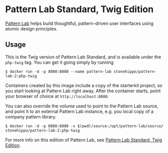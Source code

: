 # Pattern Lab Standard, Twig Edition

[Pattern Lab](http://patternlab.io) helps build thoughtful, pattern-driven user interfaces using atomic design principles.

## Usage

This is the Twig version of Pattern Lab Standard, and is available under the `php-twig` tag. You can get it going simply by running

```
$ docker run -d -p 8080:8080 --name pattern-lab stonehippo/pattern-lab-2:php-twig
```


Containers created by this image include a copy of the starterkit project, so you start looking at Pattern Lab right away. After the container starts, point your browser of choice at `http://localhost:8080`.

You can also override the volume used to point to the Pattern Lab source, and point it to an external Pattern Lab instance, e.g. you local copy of a company pattern library.

```
$ docker run -d -p 8080:8080 -v $(pwd)/source:/opt/pattern-lab/source/ stonehippo/pattern-lab-2:php-twig
```

For more info on this edition of Pattern Lab, see [Pattern Lab Standard, Twig Edition](https://github.com/pattern-lab/edition-php-twig-standard).
